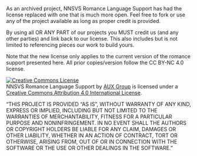 As an archived project, NNSVS Romance Language Support has had the license replaced with one that is much more open. Feel free to fork or use any of the project available as long as proper credit is provided.

By using all OR ANY PART of our projects you MUST credit us (and any other parties) and link back to our license. This also includes but is not limited to referencing pieces our work to build yours.

Note that the new license only applies to the current version of the romance support presented here. All prior copies/version follow the CC BY-NC 4.0 license.

<a rel="license" href="http://creativecommons.org/licenses/by/4.0/"><img alt="Creative Commons License" style="border-width:0" src="https://i.creativecommons.org/l/by/4.0/88x31.png" /></a><br /><span xmlns:dct="http://purl.org/dc/terms/" property="dct:title">NNSVS Romance Language Support</span> by <a xmlns:cc="http://creativecommons.org/ns#" href="https://github.com/DYVAUX/nnsvs-romance-language-support" property="cc:attributionName" rel="cc:attributionURL">AUX Group</a> is licensed under a <a rel="license" href="http://creativecommons.org/licenses/by/4.0/">Creative Commons Attribution 4.0 International License</a>.

“THIS PROJECT IS PROVIDED “AS IS”, WITHOUT WARRANTY OF ANY KIND,
EXPRESS OR IMPLIED, INCLUDING BUT NOT LIMITED TO THE WARRANTIES OF MERCHANTABILITY,
FITNESS FOR A PARTICULAR PURPOSE AND NONINFRINGEMENT.
IN NO EVENT SHALL THE AUTHORS OR COPYRIGHT HOLDERS BE LIABLE FOR ANY CLAIM,
DAMAGES OR OTHER LIABILITY, WHETHER IN AN ACTION OF CONTRACT, TORT OR OTHERWISE,
ARISING FROM, OUT OF OR IN CONNECTION WITH THE SOFTWARE OR THE USE OR OTHER DEALINGS IN THE SOFTWARE.”
